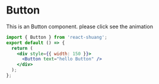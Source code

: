 # Button

This is an Button component. please click see the animation

```jsx
import { Button } from 'react-shuang';
export default () => {
  return (
    <div style={{ width: 150 }}>
      <Button text="hello Button" />
    </div>
  );
};
```
